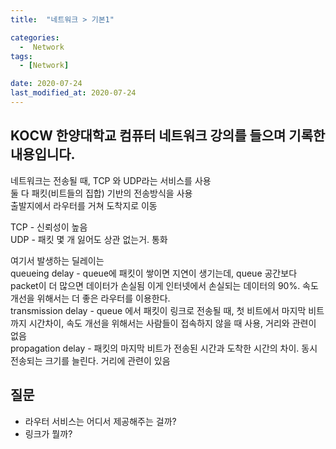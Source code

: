 ```yaml
---
title:  "네트워크 > 기본1" 

categories:
  -  Network
tags:
  - [Network]

date: 2020-07-24
last_modified_at: 2020-07-24
---
```


KOCW 한양대학교 컴퓨터 네트워크 강의를 들으며 기록한 내용입니다. 
---

네트워크는 전송될 때, TCP 와 UDP라는 서비스를 사용  
둘 다 패킷(비트들의 집합) 기반의 전송방식을 사용  
출발지에서 라우터를 거쳐 도착지로 이동  

TCP - 신뢰성이 높음  
UDP - 패킷 몇 개 잃어도 상관 없는거. 통화  

여기서 발생하는 딜레이는  
queueing delay - queue에 패킷이 쌓이면 지연이 생기는데, queue 공간보다 packet이 더 많으면 데이터가 손실됨 이게 인터넷에서 손실되는 데이터의 90%. 속도 개선을 위해서는 더 좋은 라우터를 이용한다.  
transmission delay - queue 에서 패킷이 링크로 전송될 때, 첫 비트에서 마지막 비트까지 시간차이, 속도 개선을 위해서는 사람들이 접속하지 않을 때 사용, 거리와 관련이 없음  
propagation delay - 패킷의 마지막 비트가 전송된 시간과 도착한 시간의 차이. 동시 전송되는 크기를 늘린다. 거리에 관련이 있음  

## **질문**
- 라우터 서비스는 어디서 제공해주는 걸까?
- 링크가 뭘까?